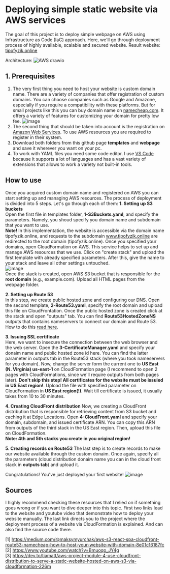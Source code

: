 # Deploying simple static website via AWS services
The goal of this project is to deploy simple webpage on AWS using Infrastructure as Code (IaC) approach. Here, we'll go through deployment process of highly available, scalable and secured website.
Result website: [tipofyzik.online](https://tipofyzik.online/)


Architecture:
![AWS drawio](https://github.com/user-attachments/assets/5dcd04e3-4581-4a05-b267-8ffd91c3966c)

## 1. Prerequisites
1. The very first thing you need to host your website is custom domain name. There are a variety of companies that offer registration of custom domains. You can choose companies such as Google and Amazone, especially if you require a compatibility with these platforms. But for small projects like this you can buy domain name on [namecheap.com](https://www.namecheap.com/). It offers a variety of features for customizing your domain for pretty low fee.
![image](https://github.com/user-attachments/assets/c95cdcc0-6565-4c23-b9ce-505e458802e2)  
2. The second thing that should be taken into account is the registration on [Amazon Web Services](https://aws.amazon.com/). To use AWS resources you are required to register in their system.  
3. Download both folders from this github page **templates** and **webpage** and save it wherever you want on your pc.
4. To work with YAML files you need some code editor. I use [VS Code](https://code.visualstudio.com/) because it supports a lot of languages and has a vast variety of extensions that allows to work a variety not built-in tools.

## How to use
Once you acquired custom domain name and registered on AWS you can start setting up and managing AWS resources. The process of deployment is divided into 5 steps. Let's go through each of them:
**1. Setting up S3 buckets**  
Open the first file in templates folder, **1-S3Buckets.yaml**, and specify the parameters. Namely, you shoud specify you domain name and subdomain that you want to use.  
**Note!** In this implementation, the website is accessible via the domain name tipofyzik.online, and requests to the subdomain www.tipofyzik.online are redirected to the root domain (tipofyzik.online).
Once you specified your domains, open CloudFormation on AWS. This service helps to set up and manage AWS resources that we use. Click on "create stack" and upload the first template with already specified parameters. After this, give the name to your stack and leave all other settings untouched.  
![image](https://github.com/user-attachments/assets/507b83ee-7c89-42fb-ab7f-a32b9d62159e)  
Once the stack is created, open AWS S3 bucket that is responsible for the **root domain** (e.g., example.com). Upload all HTML pages from the webpage folder.  

**2. Setting up Route 53**  
In this step, we create public hosted zone and configuring our DNS. Open the second template, **2-Route53.yaml**, specify the root domain and upload this file on CloudFrontation. Once the public hosted zone is created click at the stack and open "outputs" tab. You can find **Route53HostedZoneNS** outputs that contains nameservers to connect our domain and Route 53. How to do this [read here](https://aws.plainenglish.io/how-to-connect-your-domain-from-namecheap-to-amazon-route-53-840bc745ce67#:~:text=How%20to%20connect%20my%20domain%20to%20Route%2053%3F).  

**3. Issuing SSL certificate**  
Here, we want to insecure the connection between the web browser and the web server. Open the **3-CertificateManager.yaml** and specify your donaim name and public hosted zone id here. You can find the latter parameter in outputs tab in the Route53 stack (where you took nameservers for you domain). Now, change the server form the current one to **US East (N. Virginia) us-east-1** on CloudFormation page (I recommend to open 2 pages with CloudFormations, since we'll require outputs from both pages later). **Don't skip this step! All certificates for the website must be issuied in US East region!**. Upload the file with specified parameter on CloudFormation in **US East region(!)**. Wait till certificate is issued, it usually takes from 10 to 30 minutes.  

**4. Creating CloudFront distribution**
Now, we creating a CloudFront distribution that is responsible for retrieving content from S3 bucket and caching it at Edge Locations. Open **4-CloudFront.yaml** and specify your domain, subdomain, and issued certificate ARN. You can copy this ARN from outputs of the third stack in the US East region. Then, upload this file on CloudFormation.  
**Note: 4th and 5th stacks you create in you original region!** 

**5. Creating records on Route53**
The last step is to create records to make our website available through the custom donaim. Once again, specify all the parameters (cloud distribution donaim name you can in the cloud front stack in **outputs tab**) and upload it. 

Congratulations! You've just deployed your first website!
![image](https://github.com/user-attachments/assets/6329c5c6-a8ce-4c43-8aab-c3d1f8d4d6b3)


## Sources
I highly recommend checking these resources that I relied on if something goes wrong or if you want to dive deeper into this topic. First two links lead to the website and youtube video that demonstrate how to deploy your website manually. The last link directs you to the project where the deployment process of a website via CloudFormation is explained. And can also find the source code there.  

[1] https://medium.com/@maksymyurchak/aws-s3-react-spa-cloudfront-route53-namecheap-how-to-host-your-website-with-domain-8e01c16187fc  
[2] https://www.youtube.com/watch?v=Bmuoqo_JY4g  
[3] https://dev.to/tiamatt/aws-project-module-4-use-cloudfront-distribution-to-serve-a-static-website-hosted-on-aws-s3-via-cloudformation-226m  
